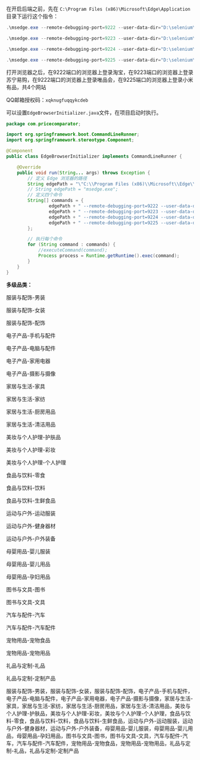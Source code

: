 在开启后端之前，先在 `C:\Program Files (x86)\Microsoft\Edge\Application` 目录下运行这个指令：

```powershell
.\msedge.exe --remote-debugging-port=9222 --user-data-dir="D:\selenium\AutomationProfile"
```

```powershell
.\msedge.exe --remote-debugging-port=9223 --user-data-dir="D:\selenium\AutomationProfile9223"
```

```powershell
.\msedge.exe --remote-debugging-port=9224 --user-data-dir="D:\selenium\AutomationProfile9224"
```

```powershell
.\msedge.exe --remote-debugging-port=9225 --user-data-dir="D:\selenium\AutomationProfile9225"
```



打开浏览器之后，在9222端口的浏览器上登录淘宝，在9223端口的浏览器上登录苏宁易购，在9222端口的浏览器上登录唯品会，在9225端口的浏览器上登录小米有品，共4个网站



QQ邮箱授权码：`xqknugfuqqykcdeb`





可以设置`EdgeBrowserInitializer.java`文件，在项目启动时执行。

```java
package com.pricecomparator;

import org.springframework.boot.CommandLineRunner;
import org.springframework.stereotype.Component;

@Component
public class EdgeBrowserInitializer implements CommandLineRunner {

    @Override
    public void run(String... args) throws Exception {
        // 定义 Edge 浏览器的路径
        String edgePath = "\"C:\\Program Files (x86)\\Microsoft\\Edge\\Application\\msedge.exe\"";
        // String edgePath = "msedge.exe";
        // 定义四个命令
        String[] commands = {
                edgePath + " --remote-debugging-port=9222 --user-data-dir=\"D:\\selenium\\AutomationProfile\"",
                edgePath + " --remote-debugging-port=9223 --user-data-dir=\"D:\\selenium\\AutomationProfile9223\"",
                edgePath + " --remote-debugging-port=9224 --user-data-dir=\"D:\\selenium\\AutomationProfile9224\"",
                edgePath + " --remote-debugging-port=9225 --user-data-dir=\"D:\\selenium\\AutomationProfile9225\""
        };

        // 执行每个命令
        for (String command : commands) {
            //executeCommand(command);
            Process process = Runtime.getRuntime().exec(command);
        }
    }
}
```





**多级品类：**

服装与配饰-男装

服装与配饰-女装

服装与配饰-配饰

电子产品-手机与配件

电子产品-电脑与配件

电子产品-家用电器

电子产品-摄影与摄像

家居与生活-家具

家居与生活-家纺

家居与生活-厨房用品

家居与生活-清洁用品

美妆与个人护理-护肤品

美妆与个人护理-彩妆

美妆与个人护理-个人护理

食品与饮料-零食

食品与饮料-饮料

食品与饮料-生鲜食品

运动与户外-运动服装

运动与户外-健身器材

运动与户外-户外装备

母婴用品-婴儿服装

母婴用品-婴儿用品

母婴用品-孕妇用品

图书与文具-图书

图书与文具-文具

汽车与配件-汽车

汽车与配件-汽车配件

宠物用品-宠物食品

宠物用品-宠物用品

礼品与定制-礼品

礼品与定制-定制产品



服装与配饰-男装，服装与配饰-女装，服装与配饰-配饰，电子产品-手机与配件，电子产品-电脑与配件，电子产品-家用电器，电子产品-摄影与摄像，家居与生活-家具，家居与生活-家纺，家居与生活-厨房用品，家居与生活-清洁用品，美妆与个人护理-护肤品，美妆与个人护理-彩妆，美妆与个人护理-个人护理，食品与饮料-零食，食品与饮料-饮料，食品与饮料-生鲜食品，运动与户外-运动服装，运动与户外-健身器材，运动与户外-户外装备，母婴用品-婴儿服装，母婴用品-婴儿用品，母婴用品-孕妇用品，图书与文具-图书，图书与文具-文具，汽车与配件-汽车，汽车与配件-汽车配件，宠物用品-宠物食品，宠物用品-宠物用品，礼品与定制-礼品，礼品与定制-定制产品
